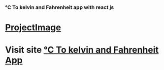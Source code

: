 ### °C To kelvin and Fahrenheit app with react js
# [ProjectImage](https://github.com/abdullahmutllu/UretkenAcademianSixWeek/assets/92626592/2c5599c5-2da9-4699-83f6-1ceae1763a8f)
# Visit site  [°C To kelvin and Fahrenheit App](https://abdullahmutllu.github.io/UretkenAcademianSixWeek/)


